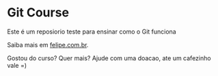 # Git Course

Este é um reposiorio teste para ensinar como o Git funciona

Saiba mais em [felipe.com.br](http://127.0.0.1:8000).

Gostou do curso? Quer mais? Ajude com uma doacao, ate um cafezinho vale =)


